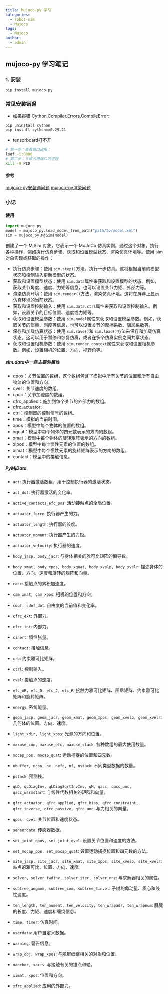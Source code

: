 ```yaml
---
title: Mujoco-py 学习
categories:
  - robot-sim
  - Mujoco
tags:   
  - Mujoco
author: 
  - admin
---
```

## mujoco-py 学习笔记

### 1. 安装

```bash
pip install mujoco-py
```

### 常见安装错误

* 如果报错 Cython.Compiler.Errors.CompileError:

```bash
pip uninstall cython
pip install cython==0.29.21
```

* tensorboard打不开

```bash
# 第一步：查看端口占用：
lsof -i:6006
# 第二步：关掉占用端口的进程
kill -9 PID
```

#### 参考

[mujoco-py安装遇问题](https://blog.csdn.net/weixin_44420419/article/details/116231500)
[mujoco-py渲染问题](https://blog.csdn.net/weixin_44420419/article/details/116519279)

### 小记

#### 使用

```python
import mujoco_py
model = mujoco_py.load_model_from_path("path/to/model.xml")
sim = mujoco_py.MjSim(model)
```

创建了一个 MjSim 对象，它表示一个 MuJoCo 仿真实例。通过这个对象，执行各种操作，例如执行仿真步骤、获取和设置模型状态、渲染仿真环境等。使用 sim 对象实现或获取的操作：

* 执行仿真步骤：使用 ``sim.step()``方法，执行一步仿真。这将根据当前的模型状态和控制输入更新模型的状态。
* 获取和设置模型状态：使用 ``sim.data``属性来获取和设置模型的状态。例如，获取关节角度、速度、力矩等信息，也可以设置关节力矩、外部力等。
* 渲染仿真环境：使用 ``sim.render()``方法，渲染仿真环境。这将在屏幕上显示仿真环境的当前状态。
* 获取和设置控制输入：使用 ``sim.data.ctrl``属性来获取和设置控制输入。例如，设置关节的目标位置、速度或力矩等。
* 获取和设置模型参数：使用 ``sim.model``属性来获取和设置模型参数。例如，获取关节的惯量、刚度等信息，也可以设置关节的摩擦系数、阻尼系数等。
* 保存和加载仿真状态：使用 ``sim.save()``和 ``sim.load()``方法来保存和加载仿真状态。这可以用于暂停和恢复仿真，或者在多个仿真实例之间共享状态。
* 获取和设置相机参数：使用 ``sim.render_context``属性来获取和设置相机参数。例如，设置相机的位置、方向、视野角等。

##### sim.data中一些主要的属性

* qpos：关节位置的数组，这个数组包含了模拟中所有关节的位置和所有自由物体的位置和方向。
* qvel：关节速度的数组。
* qacc：关节加速度的数组。
* qfrc_applied：施加到每个关节的外部力的数组。
* qfrc_actuator:
* ctrl：控制器的控制信号的数组。
* time：模拟的当前时间。
* xpos：模型中每个物体的位置的数组。
* xquat：模型中每个物体的四元数表示的方向的数组。
* xmat：模型中每个物体的旋转矩阵表示的方向的数组。
* xipos：模型中每个惯性元素的位置的数组。
* ximat：模型中每个惯性元素的旋转矩阵表示的方向的数组。
* contact：模型中的接触信息。

##### PyMjData

* `act`: 执行器激活数组，用于控制执行器的激活状态。

* `act_dot`: 执行器激活的变化率。

* `active_contacts_efc_pos`: 活动接触点的全局位置。

* `actuator_force`: 执行器产生的力。

* `actuator_length`: 执行器的长度。

* `actuator_moment`: 执行器产生的力矩。

* `actuator_velocity`: 执行器的速度。

* `body_jacp, body_jacr`: 与身体相关的雅可比矩阵的偏导数。

* `body_xmat, body_xpos, body_xquat, body_xvelp, body_xvelr`: 描述身体的位置、方向、速度和旋转的矩阵和向量。

* `cacc`: 接触点的累积加速度。

* `cam_xmat, cam_xpos`: 相机的位置和方向。

* `cdof, cdof_dot`: 自由度的当前值和变化率。

* `cfrc_ext`: 外部力。

* `cfrc_int`: 内部力。

* `cinert`: 惯性张量。

* `contact`: 接触信息。

* `crb`: 约束雅可比矩阵。

* `ctrl`: 控制输入。

* `cvel`: 接触点的速度。

* `efc_AR, efc_D, efc_J, efc_R`: 接触力雅可比矩阵、阻尼矩阵、约束雅可比矩阵和旋转矩阵。

* `energy`: 系统能量。

* `geom_jacp, geom_jacr, geom_xmat, geom_xpos, geom_xvelp, geom_xvelr`: 几何体的位置、方向、速度。

* `light_xdir, light_xpos`: 光源的方向和位置。

* `maxuse_con, maxuse_efc, maxuse_stack`: 各种数组的最大使用数量。

* `mocap_pos, mocap_quat`: 运动捕捉的位置和四元数。

* `nbuffer, ncon, ne, nefc, nf, nstack`: 不同类型数据的数量。

* `pstack`: 预测栈。

* `qLD, qLDiagInv, qLDiagSqrtInvInv, qM, qacc, qacc_unc, qacc_warmstart`: 与线性代数相关的矩阵和向量。

* `qfrc_actuator, qfrc_applied, qfrc_bias, qfrc_constraint, qfrc_inverse, qfrc_passive, qfrc_unc`: 与力相关的向量。

* `qpos, qvel`: 关节位置和速度状态。

* `sensordata`: 传感器数据。

* `set_joint_qpos, set_joint_qvel`: 设置关节位置和速度的方法。

* `set_mocap_pos, set_mocap_quat`: 设置运动捕捉位置和四元数的方法。

* `site_jacp, site_jacr, site_xmat, site_xpos, site_xvelp, site_xvelr`: 站点的雅可比、位置、方向、速度。

* `solver, solver_fwdinv, solver_iter, solver_nnz`: 与求解器相关的属性。

* `subtree_angmom, subtree_com, subtree_linvel`: 子树的角动量、质心和线性速度。

* `ten_length, ten_moment, ten_velocity, ten_wrapadr, ten_wrapnum`: 肌腱的长度、力矩、速度和缠绕信息。

* `time, timer`: 仿真时间。

* `userdata`: 用户自定义数据。

* `warning`: 警告信息。

* `wrap_obj, wrap_xpos`: 与肌腱缠绕相关的对象和位置。

* `xanchor, xaxis`: 与接触有关的锚点和轴。

* `ximat, xpos`: 位置和方向。

* `xfrc_applied`: 应用的外部力。
